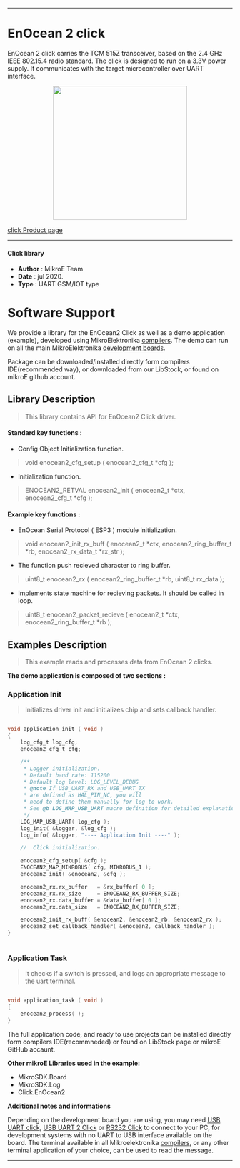 
---
# EnOcean 2 click

EnOcean 2 click carries the TCM 515Z transceiver, based on the 2.4 GHz IEEE 802.15.4 radio standard. The click is designed to run on a 3.3V power supply. It communicates with the target microcontroller over UART interface.

<p align="center">
  <img src="https://download.mikroe.com/images/click_for_ide/enocean2_click.png" height=300px>
</p>

[click Product page](https://www.mikroe.com/enocean-2-click)

---


#### Click library 

- **Author**        : MikroE Team
- **Date**          : jul 2020.
- **Type**          : UART GSM/IOT type


# Software Support

We provide a library for the EnOcean2 Click 
as well as a demo application (example), developed using MikroElektronika 
[compilers](https://shop.mikroe.com/compilers). 
The demo can run on all the main MikroElektronika [development boards](https://shop.mikroe.com/development-boards).

Package can be downloaded/installed directly form compilers IDE(recommended way), or downloaded from our LibStock, or found on mikroE github account. 

## Library Description

> This library contains API for EnOcean2 Click driver.

#### Standard key functions :

- Config Object Initialization function.
> void enocean2_cfg_setup ( enocean2_cfg_t *cfg ); 
 
- Initialization function.
> ENOCEAN2_RETVAL enocean2_init ( enocean2_t *ctx, enocean2_cfg_t *cfg );


#### Example key functions :

- EnOcean Serial Protocol ( ESP3 ) module initialization.
> void enocean2_init_rx_buff ( enocean2_t *ctx, enocean2_ring_buffer_t *rb, enocean2_rx_data_t *rx_str );
 
- The function push recieved character to ring buffer.
> uint8_t enocean2_rx ( enocean2_ring_buffer_t *rb, uint8_t rx_data );

- Implements state machine for recieving packets. It should be called in loop.
> uint8_t enocean2_packet_recieve ( enocean2_t *ctx, enocean2_ring_buffer_t *rb );

## Examples Description

> This example reads and processes data from EnOcean 2 clicks.

**The demo application is composed of two sections :**

### Application Init 

> Initializes driver init and initializes chip and sets callback handler.

```c

void application_init ( void )
{
    log_cfg_t log_cfg;
    enocean2_cfg_t cfg;

    /** 
     * Logger initialization.
     * Default baud rate: 115200
     * Default log level: LOG_LEVEL_DEBUG
     * @note If USB_UART_RX and USB_UART_TX 
     * are defined as HAL_PIN_NC, you will 
     * need to define them manually for log to work. 
     * See @b LOG_MAP_USB_UART macro definition for detailed explanation.
     */
    LOG_MAP_USB_UART( log_cfg );
    log_init( &logger, &log_cfg );
    log_info( &logger, "---- Application Init ----" );

    //  Click initialization.

    enocean2_cfg_setup( &cfg );
    ENOCEAN2_MAP_MIKROBUS( cfg, MIKROBUS_1 );
    enocean2_init( &enocean2, &cfg );

    enocean2_rx.rx_buffer   = &rx_buffer[ 0 ];
    enocean2_rx.rx_size     = ENOCEAN2_RX_BUFFER_SIZE;
    enocean2_rx.data_buffer = &data_buffer[ 0 ];
    enocean2_rx.data_size   = ENOCEAN2_RX_BUFFER_SIZE;

    enocean2_init_rx_buff( &enocean2, &enocean2_rb, &enocean2_rx );
    enocean2_set_callback_handler( &enocean2, callback_handler );
}
  
```

### Application Task

> It checks if a switch is pressed, and logs an appropriate message to the uart terminal.

```c

void application_task ( void )
{
    enocean2_process( );
}  

```

The full application code, and ready to use projects can be  installed directly form compilers IDE(recommneded) or found on LibStock page or mikroE GitHub accaunt.

**Other mikroE Libraries used in the example:** 

- MikroSDK.Board
- MikroSDK.Log
- Click.EnOcean2

**Additional notes and informations**

Depending on the development board you are using, you may need 
[USB UART click](https://shop.mikroe.com/usb-uart-click), 
[USB UART 2 Click](https://shop.mikroe.com/usb-uart-2-click) or 
[RS232 Click](https://shop.mikroe.com/rs232-click) to connect to your PC, for 
development systems with no UART to USB interface available on the board. The 
terminal available in all Mikroelektronika 
[compilers](https://shop.mikroe.com/compilers), or any other terminal application 
of your choice, can be used to read the message.



---
